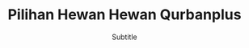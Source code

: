 ---
subtitle: Subtitle
title: Pilihan Hewan Hewan Qurbanplus
deskripsi: Lorem, ipsum dolor sit amet consectetur adipisicing elit. Cupiditate nisi hic nesciunt illo nobis modi ducimus architecto consectetur inventore labore?
image:
    url: /assets/images/slider-homepage/qurban1445h-domba-cross-dorper-f1.jpg
    alt: Qurbanplus | Domba Qurban dan Aqiqah Pilihan kami-Cross Dorper F1
CTA:
    text: Lihat Hewan
    link: /qurban
---
